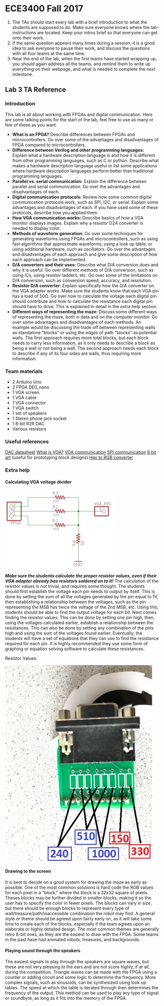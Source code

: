 # ECE3400 Fall 2017

1.  The TAs should start every lab with a brief introduction to what the students are supposed to do. Make sure everyone knows where the lab-instructions are located. Keep your intros brief so that everyone can get onto their work.
2.  If the same question appears many times during a session, it is a good idea to ask everyone to pause their work, and discuss the questions with all four teams at the same time.
3.  Near the end of the lab, when the first teams have started wrapping up, you should again address all the teams, and remind them to write up everything on their webpage, and what is needed to complete the next milestone.

## Lab 3 TA Reference
### Introduction
This lab is all about working with FPGAs and digital communication. Here are some talking points for the start of the lab, feel free to use as many or few of these as you want.
* **What is an FPGA?** Describe differences between FPGAs and microcontrollers. Go over some of the advantages and disadvantages of FPGA compared to microcontrollers.
* **Difference between Verilog and other programming languages:** Explain what a hardware description language is and how it is different from other programming languages, such as C or python. Describe what makes a hardware description language useful or list some applications where hardware description languages perform better than traditional programming languages.
* **Parallel vs. serial communication:** Explain the difference between parallel and serial communication. Go over the advantages and disadvantages of each.
* **Digital communication protocols:** Review how some common digital communication protocols work, such as SPI, I2C, or serial. Explain some advantages and disadvantages of each. If you have used some of these protocols, describe how you applied them.
* **How VGA communication works:** Describe basics of how a VGA monitor displays images. Explain why a resistor D2A converter is needed to display color.
* **Methods of waveform generation:** Go over some techniques for generating waveforms using FPGAs and microcontrollers, such as using fast algorithms that approximate waveforms, using a look up table, or using additional hardware, such as oscillators. Go over the advantages and disadvantages of each approach and give some description of how each approach can be implemented.
* **D/A converters and their uses:** Describe what D/A conversion does and why it is useful. Go over different methods of D/A conversion, such as using ICs, using resistor ladders, etc. Go over some of the limitations on D/A conversion, such as conversion speed, accuracy, and resolution.
* **Resistor D/A converter:** Explain specifically how the D/A converter on the VGA adapter works. Make sure the students know that each VGA pin has a load of 50&Omega;. Go over how to calculate the voltage each digital pin should contribute and how to calculate the resistance each digital pin should have to drive. This is explained in detail in the extra help section.
* **Different ways of representing the maze:** Discuss some different ways of representing the maze, both in data and on the computer monitor. Go over some advantages and disadvantages of each methods. An example would be discussing the trade off between representing walls as standalone "blocks" or using the edges of path "blocks" as potential walls. The first approach requires more total blocks, but each block needs to carry less information, as it only needs to describe a block as being a wall or not being a wall. The second approach needs each block to describe if any of its four sides are walls, thus requiring more information.

### Team materials
* 2 Arduino Uno
* 2 FPGA DE0_nano
* 1 VGA screen
* 1 VGA cable
* 1 VGA connector
* 1 VGA switch
* 1 set of speakers
* 1 Stereo phone jack socket
* 1 8-bit R2R DAC
* Various resistors

### Useful references
[DAC datasheet](http://www.bourns.com/docs/Product-Datasheets/R2R.pdf)
[What is VGA?](https://www.computerhope.com/jargon/v/vga.htm)
[VGA communication](https://electronics.stackexchange.com/questions/166681/how-exactly-does-a-vga-cable-work)
[SPI communication](https://learn.sparkfun.com/tutorials/serial-peripheral-interface-spi)
[8 bit art](https://make8bitart.com/) (useful for prototyping block designs)
[Hex to RGB converter](http://www.rapidtables.com/convert/color/hex-to-rgb.htm)

### Extra help
#### Calculating VGA voltage divider
![VGA adapter schematic](images/VGA_Adapter.png)

***Make sure the students calculate the proper resistor values, even if their VGA adapter already has resistors soldered on to it!*** The calculation of the resistor values is not trivial, and requires some thought. The students should first establish the voltage each pin needs to output by itself. This is done by setting the sum of all the voltages generated by the pin equal to 1V, then establishing a relationship between the voltages, such as the pin representing the MSB has twice the voltage of the 2nd MSB, etc. Using this, students should be able to find the output voltage for each bit. Next comes finding the resistor values. This can be done by setting one pin high, then, using the voltages calculated earlier, establish a relationship between the resistances. This can also be done by setting any combination of the pins high and using the sum of the voltages found earlier. Eventually, the students will have a set of equations that they can use to find the resistance required for each pin. It is highly recommended they use some form of graphing or equation solving software to calculate these resistances.  


Resistor Values:


![Resistor values](images/resistor_values.jpg)

#### Drawing to the screen
It is best to decide on a good system for drawing the maze as early as possible. One of the most common solutions is hard code the RGB values for each pixel in a "block," where the block is a 32x32 square of pixels. Theses blocks may be further divided in smaller blocks, making it so the user has to specify the color in fewer pixels. The blocks can vary in size, but there should be enough blocks to represent every type of wall/treasure/path/inaccessible combination the robot may find. A general style or theme should be agreed upon fairly early on, as it will take some time to create each of the blocks, especially if the team agrees upon an elaborate or highly detailed design. The most common themes are generally retro 8-bit ones, as they are the easiest to draw with the FPGA. Some teams in the past have had animated robots, treasures, and backgrounds.

#### Playing sound through the speakers
The easiest signals to play through the speakers are square waves, but these are not very pleasing to the ears and are not score highly, if at all, during the competition. Triangle waves can be made with the FPGA using a counter or adding circuit and some logic to determine the frequency. More complex signals, such as sinusoids, can be synthesized using look up tables. The speed at which the table is iterated through then determines the frequency of the output. This method can be used to play any type of signal or soundbyte, as long as it fits into the memory of the FPGA.
